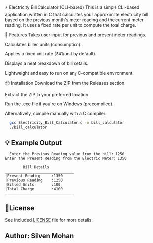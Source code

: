 ⚡ Electricity Bill Calculator (CLI-based)
This is a simple CLI-based application written in C that calculates your approximate electricity bill based on the previous month's meter reading and the current meter reading. It uses a fixed rate per unit to compute the total charge.

🔧 Features
Takes user input for previous and present meter readings.

Calculates billed units (consumption).

Applies a fixed unit rate (₹41/unit by default).

Displays a neat breakdown of bill details.

Lightweight and easy to run on any C-compatible environment.

📦 Installation
Download the ZIP from the Releases section.

Extract the ZIP to your preferred location.

Run the .exe file if you're on Windows (precompiled).

Alternatively, compile manually with a C compiler:

``` bash
  gcc Electricity_Bill_Calculator.c -o bill_calculator
  ./bill_calculator
```

## 💡 Example Output
```
  Enter the Previous Reading value from the bill: 1250
Enter the Present Reading from the Electric Meter: 1350

        Bill Details
_______________________________
|Present Reading     :1350
|Previous Reading    :1250
|Billed Units        :100
|Total Charge        :4100
_______________________________
```

## 📃License

  See included [LICENSE](./LICENSE) file for more details.

## Author: Silven Mohan

